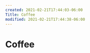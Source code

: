 ```yaml
---
created: 2021-02-21T17:44:03-06:00
Title: Coffee
modified: 2021-02-21T17:44:38-06:00
---
```


# Coffee

